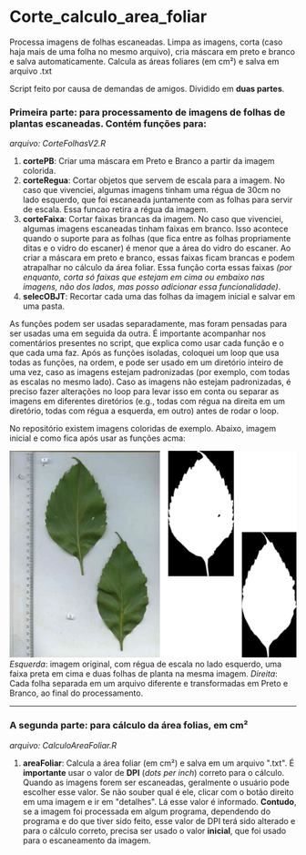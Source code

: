 # Corte_calculo_area_foliar
Processa imagens de folhas escaneadas. Limpa as imagens, corta (caso haja mais de uma folha no mesmo arquivo), cria máscara em preto e branco e salva automaticamente. Calcula as áreas foliares (em cm²) e salva em arquivo .txt

Script feito por causa de demandas de amigos. Dividido em **duas partes**.

### Primeira parte: para processamento de imagens de folhas de plantas escaneadas. Contém funções para:
*arquivo: CorteFolhasV2.R*

1. **cortePB**: Criar uma máscara em Preto e Branco a partir da imagem colorida.
2. **corteRegua**: Cortar objetos que servem de escala para a imagem. No caso que vivenciei, algumas imagens tinham uma régua de 30cm no lado esquerdo, que foi escaneada juntamente com as folhas para servir de escala. Essa funcao retira a régua da imagem.
3. **corteFaixa**: Cortar faixas brancas da imagem. No caso que vivenciei, algumas imagens escaneadas tinham faixas em branco. Isso acontece quando o suporte para as folhas (que fica entre as folhas propriamente ditas e o vidro do escaner) é menor que a área do vidro do escaner. Ao criar a máscara em preto e branco, essas faixas ficam brancas e podem atrapalhar no cálculo da área foliar. Essa função corta essas faixas *(por enquanto, corta só faixas que estejam em cima ou embaixo nas imagens, não dos lados, mas posso adicionar essa funcionalidade)*.
4. **selecOBJT**: Recortar cada uma das folhas da imagem inicial e salvar em uma pasta.

As funções podem ser usadas separadamente, mas foram pensadas para ser usadas uma em seguida da outra. É importante acompanhar nos comentários presentes no script, que explica como usar cada função e o que cada uma faz.
Após as funções isoladas, coloquei um loop que usa todas as funções, na ordem, e pode ser usado em um diretório inteiro de uma vez, caso as imagens estejam padronizadas (por exemplo, com todas as escalas no mesmo lado). Caso as imagens não estejam padronizadas, é preciso fazer alterações no loop para levar isso em conta ou separar as imagens em diferentes diretórios (e.g., todas com régua na direita em um diretório, todas com régua a esquerda, em outro) antes de rodar o loop.

No repositório existem imagens coloridas de exemplo. Abaixo, imagem inicial e como fica após usar as funções acma:

![My Image](Exemplo.png)
*Esquerda*: imagem original, com régua de escala no lado esquerdo, uma faixa preta em cima e duas folhas de planta na mesma imagem. *Direita*: Cada folha separada em um arquivo diferente e transformadas em Preto e Branco, ao final do processamento.

---

### A segunda parte: para cálculo da área folias, em cm²
*arquivo: CalculoAreaFoliar.R*

1. **areaFoliar**: Calcula a área foliar (em cm²) e salva em um arquivo ".txt". É **importante** usar o valor de **DPI** (*dots per inch*) correto para o cálculo. Quando as imagens forem ser escaneadas, geralmente o usuário pode escolher esse valor. Se não souber qual é ele, clicar com o botão direito em uma imagem e ir em "detalhes". Lá esse valor é informado. **Contudo**, se a imagem foi processada em algum programa, dependendo do programa e do que tiver sido feito, esse valor de DPI terá sido alterado e para o cálculo correto, precisa ser usado o valor **inicial**, que foi usado para o escaneamento da imagem.

